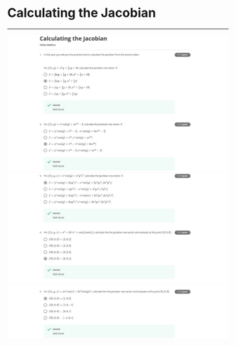 # Calculating the Jacobian
---
<img src="../Images/Qz2_im1.jpg">
<img src="../Images/Qz2_im2.jpg">
<img src="../Images/Qz2_im3.jpg">
<br><br>
